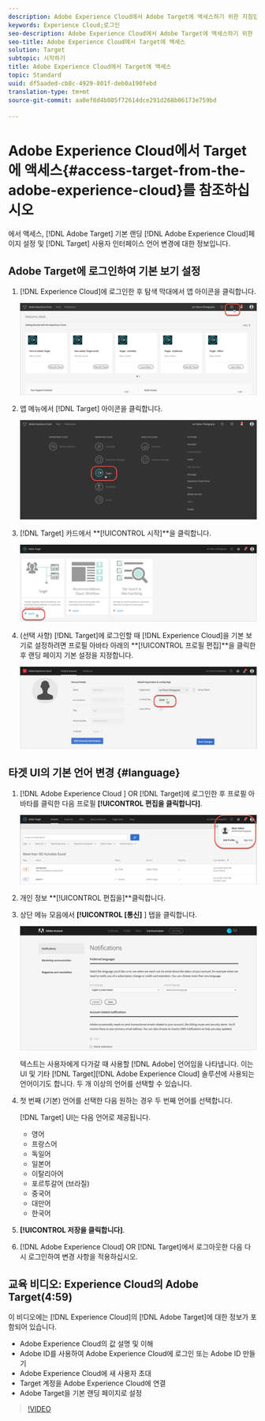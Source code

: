 ```yaml
---
description: Adobe Experience Cloud에서 Adobe Target에 액세스하기 위한 지침입니다.
keywords: Experience Cloud;로그인
seo-description: Adobe Experience Cloud에서 Adobe Target에 액세스하기 위한 지침입니다.
seo-title: Adobe Experience Cloud에서 Target에 액세스
solution: Target
subtopic: 시작하기
title: Adobe Experience Cloud에서 Target에 액세스
topic: Standard
uuid: df5aaded-cb8c-4929-801f-deb0a190febd
translation-type: tm+mt
source-git-commit: aa0ef8d4b085f72614dce291d268b06173e759bd

---
```



# Adobe Experience Cloud에서 Target에 액세스{#access-target-from-the-adobe-experience-cloud}를 참조하십시오

에서 액세스, [!DNL Adobe Target] 기본 랜딩 [!DNL Adobe Experience Cloud]페이지 설정 및 [!DNL Target] 사용자 인터페이스 언어 변경에 대한 정보입니다.

## Adobe Target에 로그인하여 기본 보기 설정

1. [!DNL Experience Cloud]에 로그인한 후 탐색 막대에서 앱 아이콘을 클릭합니다.

   ![응용 프로그램 아이콘](/help/c-intro/assets/appmenu-new.png)

1. 앱 메뉴에서 [!DNL Target] 아이콘을 클릭합니다.

   ![타겟 아이콘](/help/c-intro/assets/appmenu-target-new.png)

1. [!DNL Target] 카드에서 **[!UICONTROL 시작]**을 클릭합니다.

   ![Target Launch](/help/c-intro/assets/target-launch-new.png)

1. (선택 사항) [!DNL Target]에 로그인할 때 [!DNL Experience Cloud]을 기본 보기로 설정하려면 프로필 아바타 아래의 **[!UICONTROL 프로필 편집]**을 클릭한 후 랜딩 페이지 기본 설정을 지정합니다.

   ![랜딩 페이지](/help/c-intro/assets/pagepref-new.png)

## 타겟 UI의 기본 언어 변경 {#language}

1. [!DNL Adobe Experience Cloud ] OR [!DNL Target]에 로그인한 후 프로필 아바타를 클릭한 다음 프로필 **[!UICONTROL 편집을 클릭합니다]**.

   ![프로필 편집](/help/c-intro/assets/change-language.png)

1. 개인 정보 **[!UICONTROL 편집을]**클릭합니다.

1. 상단 메뉴 모음에서 **[!UICONTROL [통신]** ] 탭을 클릭합니다.

   ![기본 언어](/help/c-intro/assets/prefered-language.png)

   텍스트는 사용자에게 다가갈 때 사용할 [!DNL Adobe] 언어임을 나타냅니다. 이는 UI 및 기타 [!DNL Target][!DNL Adobe Experience Cloud] 솔루션에 사용되는 언어이기도 합니다. 두 개 이상의 언어를 선택할 수 있습니다.

1. 첫 번째 (기본) 언어를 선택한 다음 원하는 경우 두 번째 언어를 선택합니다.

   [!DNL Target] UI는 다음 언어로 제공됩니다.

   * 영어
   * 프랑스어
   * 독일어
   * 일본어
   * 이탈리아어
   * 포르투갈어 (브라질)
   * 중국어
   * 대만어
   * 한국어

1. **[!UICONTROL 저장을 클릭합니다]**.

1. [!DNL Adobe Experience Cloud] OR [!DNL Target]에서 로그아웃한 다음 다시 로그인하여 변경 사항을 적용하십시오.

## 교육 비디오: Experience Cloud의 Adobe Target(4:59)

이 비디오에는 [!DNL Experience Cloud]의 [!DNL Adobe Target]에 대한 정보가 포함되어 있습니다.

* Adobe Experience Cloud의 값 설명 및 이해
* Adobe ID를 사용하여 Adobe Experience Cloud에 로그인 또는 Adobe ID 만들기
* Adobe Experience Cloud에 새 사용자 초대
* Target 계정을 Adobe Experience Cloud에 연결
* Adobe Target을 기본 랜딩 페이지로 설정

>[!VIDEO](https://www.youtube.com/watch?v=7lwYrYC7vdM)